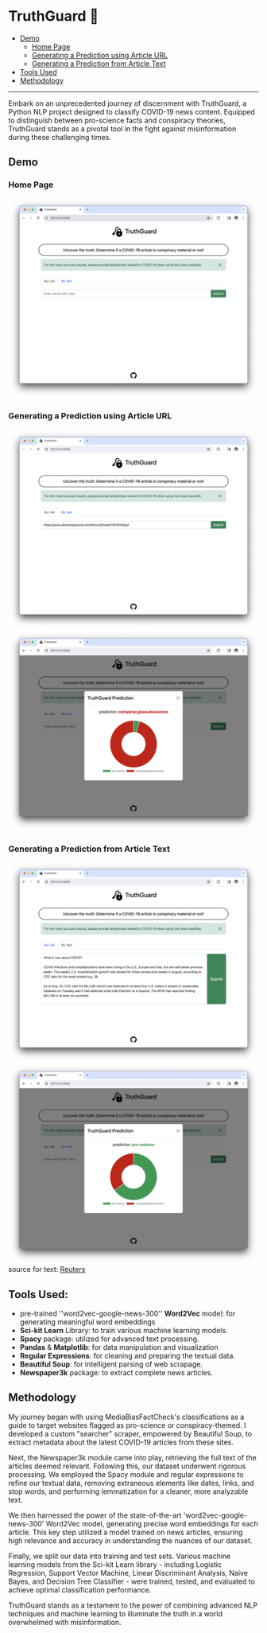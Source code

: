 # TruthGuard :safety_vest:

- [Demo](#demo)
   - [Home Page](#home-page)
   - [Generating a Prediction using Article URL](#generating-a-prediction-using-article-url)
   - [Generating a Prediction from Article Text](#generating-a-prediction-from-article-text)
- [Tools Used](#tools-used)
- [Methodology](#methodology)

----

Embark on an unprecedented journey of discernment with TruthGuard, a Python NLP project designed to classify COVID-19 news content. Equipped to distinguish between pro-science facts and conspiracy theories, TruthGuard stands as a pivotal tool in the fight against misinformation during these challenging times.

## Demo

### Home Page
![Home](assets/home.png)

### Generating a Prediction using Article URL
![Search by URL](assets/search-by-link.png)
![Results 1](assets/search-by-link-results.png)

### Generating a Prediction from Article Text 
![Search by Text](assets/search-by-text.png)
![Results 2](assets/search-by-text-results.png)
source for text: [Reuters](https://www.reuters.com/business/healthcare-pharmaceuticals/do-i-need-worry-about-covid-again-2023-09-07/)

## Tools Used:
- pre-trained ''word2vec-google-news-300'' **Word2Vec** model: for generating meaningful word embeddings
- **Sci-kit Learn** Library: to train various machine learning models.
- **Spacy** package: utilized for advanced text processing.
- **Pandas** & **Matplotlib**: for data manipulation and visualization
- **Regular Expressions**: for cleaning and preparing the textual data.
- **Beautiful Soup**: for intelligent parsing of web scrapage.
- **Newspaper3k** package: to extract complete news articles.

## Methodology
My journey began with using MediaBiasFactCheck's classifications as a guide to target websites flagged as pro-science or conspiracy-themed. I developed a custom "searcher" scraper, empowered by Beautiful Soup, to extract metadata about the latest COVID-19 articles from these sites.

Next, the Newspaper3k module came into play, retrieving the full text of the articles deemed relevant. Following this, our dataset underwent rigorous processing. We employed the Spacy module and regular expressions to refine our textual data, removing extraneous elements like dates, links, and stop words, and performing lemmatization for a cleaner, more analyzable text.

We then harnessed the power of the state-of-the-art 'word2vec-google-news-300' Word2Vec model, generating precise word embeddings for each article. This key step utilized a model trained on news articles, ensuring high relevance and accuracy in understanding the nuances of our dataset.

Finally, we split our data into training and test sets. Various machine learning models from the Sci-kit Learn library - including Logistic Regression, Support Vector Machine, Linear Discriminant Analysis, Naive Bayes, and Decision Tree Classifier - were trained, tested, and evaluated to achieve optimal classification performance.

TruthGuard stands as a testament to the power of combining advanced NLP techniques and machine learning to illuminate the truth in a world overwhelmed with misinformation.
